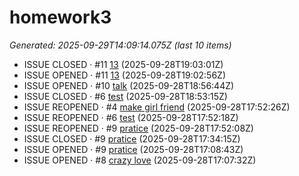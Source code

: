 # homework3

<!--START_SECTION:activity-->

_Generated: 2025-09-29T14:09:14.075Z (last 10 items)_

- ISSUE CLOSED · #11 [13](https://github.com/jacky789789/homework3/issues/11) (2025-09-28T19:03:01Z)
- ISSUE OPENED · #11 [13](https://github.com/jacky789789/homework3/issues/11) (2025-09-28T19:02:56Z)
- ISSUE OPENED · #10 [talk](https://github.com/jacky789789/homework3/issues/10) (2025-09-28T18:56:44Z)
- ISSUE CLOSED · #6 [test](https://github.com/jacky789789/homework3/issues/6) (2025-09-28T18:53:15Z)
- ISSUE REOPENED · #4 [make girl friend](https://github.com/jacky789789/homework3/issues/4) (2025-09-28T17:52:26Z)
- ISSUE REOPENED · #6 [test](https://github.com/jacky789789/homework3/issues/6) (2025-09-28T17:52:18Z)
- ISSUE REOPENED · #9 [pratice](https://github.com/jacky789789/homework3/issues/9) (2025-09-28T17:52:08Z)
- ISSUE CLOSED · #9 [pratice](https://github.com/jacky789789/homework3/issues/9) (2025-09-28T17:34:15Z)
- ISSUE OPENED · #9 [pratice](https://github.com/jacky789789/homework3/issues/9) (2025-09-28T17:08:43Z)
- ISSUE OPENED · #8 [crazy love](https://github.com/jacky789789/homework3/issues/8) (2025-09-28T17:07:32Z)
